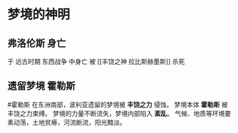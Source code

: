 # 梦境的神明
## 弗洛伦斯 身亡
于 远古时期 东西战争 中身亡
被 [[丰饶之神 拉比斯赫墨斯]] 杀死

## 遗留梦境 霍勒斯
#霍勒斯
在东洲南部，波利亚遗留的梦境被 **丰饶之力** 侵蚀。
梦境本体 **霍勒斯** 被丰饶之力束缚。
梦境的力量不断流失，梦境内部陷入 **紊乱**。
气候、地质等环境要素动荡，土地贫瘠，河流断流，阳光黯淡。
